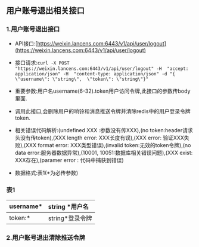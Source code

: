 ## 用户账号退出相关接口

### 1.用户账号退出接口

* API接口:[https://weixin.lancens.com:6443/v1/api/user/logout](https://weixin.lancens.com:6443/v1/api/user/logout)

* 接口请求:`curl -X POST "https://weixin.lancens.com:6443/v1/api/user/logout" -H  "accept: application/json" -H  "content-type: application/json" -d "{  \"username\": \"string\",  \"token\": \"string\"}"`

* 重要参数:用户名username\(6-32\).token用户访问令牌,此接口的参数传body里面.

* 调用此接口,会删除用户的响铃和消息推送令牌并清除redis中的用户登录令牌token.

* 相关错误代码解析:\(undefined XXX :参数没有传XXX\),\(no token:header请求头没有传token\),\(XXX length error: XXX长度有误\),\(XXX error: 验证XXX失败\),\(XXX format error: XXX类型错误\),\(invalid token:无效的token令牌\),\(no data error:服务器数据异常\),\(10001, 10051:数据库相关错误问题\),\(XXX exist: XXX存在\),\(paramer error : 代码中捕获到错误\)

* 数据格式:表1\(\*为必传参数\)

### 表1

| username\* | string \*用户名 |
| :--- | :--- |
| token:\* | string\*登录令牌 |

### 2.用户账号退出清除推送令牌





